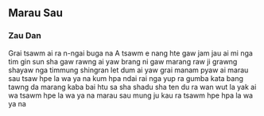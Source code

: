 ## Marau Sau 
### Zau Dan

Grai tsawm ai ra n-ngai   buga na
A tsawm e nang hte gaw 
jam jau ai mi nga tim 
gin sun sha gaw rawng ai yaw
brang ni gaw marang raw 
ji grawng shayaw nga timmung shingran let dum ai yaw
grai manam pyaw ai marau sau tsaw hpe la wa ya na 
kum hpa ndai rai nga yup ra gumba kata bang tawng da 
marang kaba bai htu sa 
sha shadu sha ten du ra 
wan wut la yak ai wa 
tsawm hpe la wa ya na 
marau sau mung ju kau ra 
tsawm hpe hpa la wa ya na 
